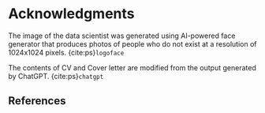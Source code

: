 # Acknowledgments

The image of the data scientist was generated using AI-powered face generator that produces photos of people who do not exist at a resolution of 1024x1024 pixels. {cite:ps}`logoface`

The contents of CV and Cover letter are modified from the output generated by ChatGPT. {cite:ps}`chatgpt`


## References
```{bibliography}
```



